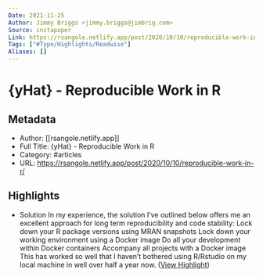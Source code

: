 ```yaml
---
Date: 2021-11-25
Author: Jimmy Briggs <jimmy.briggs@jimbrig.com>
Source: instapaper
Link: https://rsangole.netlify.app/post/2020/10/10/reproducible-work-in-r/
Tags: ["#Type/Highlights/Readwise"]
Aliases: []
---
```

# {yHat} - Reproducible Work in R

## Metadata
- Author: [[rsangole.netlify.app]]
- Full Title: {yHat} - Reproducible Work in R
- Category: #articles
- URL: https://rsangole.netlify.app/post/2020/10/10/reproducible-work-in-r/

## Highlights
- Solution
  In my experience, the solution I’ve outlined below offers me an excellent approach for long term reproducibility and code stability:
  Lock down your R package versions using MRAN snapshots
  Lock down your working environment using a Docker image
  Do all your development within Docker containers
  Accompany all projects with a Docker image
  This has worked so well that I haven’t bothered using R/Rstudio on my local machine in well over half a year now. ([View Highlight](https://instapaper.com/read/1355675192/14404460))
